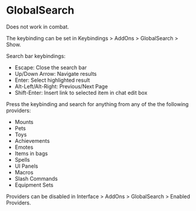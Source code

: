 # GlobalSearch

Does not work in combat.

The keybinding can be set in Keybindings > AddOns > GlobalSearch > Show.

Search bar keybindings:

- Escape: Close the search bar
- Up/Down Arrow: Navigate results
- Enter: Select highlighted result
- Alt-Left/Alt-Right: Previous/Next Page
- Shift-Enter: Insert link to selected item in chat edit box

Press the keybinding and search for anything from any of the the following providers:

- Mounts
- Pets
- Toys
- Achievements
- Emotes
- Items in bags
- Spells
- UI Panels
- Macros
- Slash Commands
- Equipment Sets

Providers can be disabled in Interface > AddOns > GlobalSearch > Enabled Providers.
